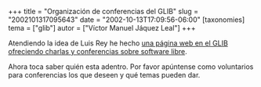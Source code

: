 +++
title = "Organización de conferencias del GLIB"
slug = "2002101317095643"
date = "2002-10-13T17:09:56-06:00"
[taxonomies]
tema = ["glib"]
autor = ["Víctor Manuel Jáquez Leal"]
+++

Atendiendo la idea de Luis Rey he hecho [una página web en el GLIB
ofreciendo charlas y conferencias sobre software
libre](projects/conferencias).

Ahora toca saber quién esta adentro. Por favor apúntense como
voluntarios para conferencias los que deseen y qué temas pueden dar.
